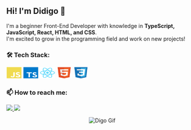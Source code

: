 ## Hi! I'm Didigo 👋

I'm a beginner Front-End Developer with knowledge in **TypeScript, JavaScript, React, HTML, and CSS**.  
I'm excited to grow in the programming field and work on new projects!

### 🛠️ Tech Stack:
<p>
  <img src="https://raw.githubusercontent.com/devicons/devicon/master/icons/javascript/javascript-plain.svg" alt="Didigo-Js" height="30" width="40">
  <img src="https://raw.githubusercontent.com/devicons/devicon/master/icons/typescript/typescript-plain.svg" alt="Didigo-Ts" height="30" width="40">
  <img src="https://raw.githubusercontent.com/devicons/devicon/master/icons/react/react-original.svg" alt="Didigo-React" height="30" width="40">
  <img src="https://raw.githubusercontent.com/devicons/devicon/master/icons/html5/html5-original.svg" alt="Didigo-HTML" height="30" width="40">
  <img src="https://raw.githubusercontent.com/devicons/devicon/master/icons/css3/css3-original.svg" alt="Didigo-CSS" height="30" width="40">
</p>

### 📫 How to reach me:
<p>
  <a href="https://discord.gg/A2SSFUeM" target="_blank">
    <img src="https://img.shields.io/badge/Discord-7289DA?style=for-the-badge&logo=discord&logoColor=white">
  </a>
  <a href="mailto:diegolago247@gmail.com" target="_blank">
    <img src="https://img.shields.io/badge/Gmail-333333?style=for-the-badge&logo=gmail&logoColor=white">
  </a>
<p align="center">
  <img src="https://static.wikia.nocookie.net/ordemparanormal/images/e/e0/S%C3%ADmbolo_Invocar_N%C3%A9voa.png/revision/latest?cb=20211126133331&path-prefix=pt-br" alt="Digo Gif" height="150">
</p>
